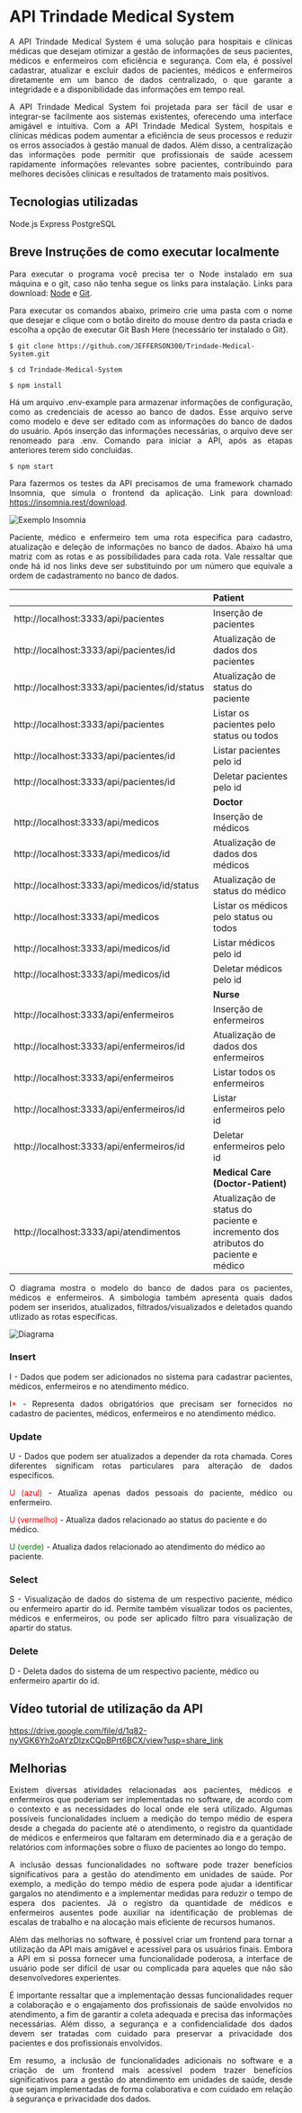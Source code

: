 # API Trindade Medical System

<p align="justify">A API Trindade Medical System é uma solução para hospitais e clínicas médicas que desejam otimizar a gestão de informações de seus pacientes, médicos e enfermeiros com eficiência e segurança. Com ela, é possível cadastrar, atualizar e excluir dados de pacientes, médicos e enfermeiros diretamente em um banco de dados centralizado, o que garante a integridade e a disponibilidade das informações em tempo real.</p>
<p align="justify">A API Trindade Medical System foi projetada para ser fácil de usar e integrar-se facilmente aos sistemas existentes, oferecendo uma interface amigável e intuitiva. 
Com a API Trindade Medical System, hospitais e clínicas médicas podem aumentar a eficiência de seus processos e reduzir os erros associados à gestão manual de dados. Além disso, a centralização das informações pode permitir que profissionais de saúde acessem rapidamente informações relevantes sobre pacientes, contribuindo para melhores decisões clínicas e resultados de tratamento mais positivos.</p>

## Tecnologias utilizadas

Node.js
Express
PostgreSQL

## Breve Instruções de como executar localmente

<p align="justify">Para executar o programa você precisa ter o Node instalado em sua máquina e o git, caso não tenha segue os links para instalação. Links para download: <a href="https://nodejs.org/en/download"> Node</a> e <a href="https://git-scm.com/downloads">Git</a>.

<p align="justify">Para executar os comandos abaixo, primeiro crie uma pasta com o nome que desejar e clique com o botão direito do mouse dentro da pasta criada e escolha a opção de executar Git Bash Here (necessário ter instalado o Git).</p>

```
$ git clone https://github.com/JEFFERSON300/Trindade-Medical-System.git

$ cd Trindade-Medical-System

$ npm install
```

<p align="justify">Há um arquivo .env-example para armazenar informações de configuração, como as credenciais de acesso ao banco de dados. Esse arquivo serve como modelo e deve ser editado com as informações do banco de dados do usuário. Após inserção das informações necessárias, o arquivo deve ser renomeado para .env. Comando para iniciar a API, após as etapas anteriores terem sido concluidas. </p>

```
$ npm start
```

<p align="justify">Para fazermos os testes da API precisamos de uma framework chamado Insomnia, que simula o frontend da aplicação. Link para download: <a href="https://insomnia.rest/download">https://insomnia.rest/download</a>.</p>

![Exemplo Insomnia](/images/Projeto.png)

<p align="justify">Paciente, médico e enfermeiro tem uma rota especifica para cadastro, atualização e deleção de informações no banco de dados. Abaixo há uma matriz com as rotas e as possibilidades para cada rota. Vale ressaltar que onde há id nos links deve ser substituindo por um número que equivale a ordem de cadastramento no banco de dados.</p>

|                                               | Patient                                                                           |
| :-------------------------------------------- | :-------------------------------------------------------------------------------- |
| http://localhost:3333/api/pacientes           | Inserção de pacientes                                                             |
| http://localhost:3333/api/pacientes/id        | Atualização de dados dos pacientes                                                |
| http://localhost:3333/api/pacientes/id/status | Atualização de status do paciente                                                 |
| http://localhost:3333/api/pacientes           | Listar os pacientes pelo status ou todos                                          |
| http://localhost:3333/api/pacientes/id        | Listar pacientes pelo id                                                          |
| http://localhost:3333/api/pacientes/id        | Deletar pacientes pelo id                                                         |
|                                               | **Doctor**                                                                        |
| http://localhost:3333/api/medicos             | Inserção de médicos                                                               |
| http://localhost:3333/api/medicos/id          | Atualização de dados dos médicos                                                  |
| http://localhost:3333/api/medicos/id/status   | Atualização de status do médico                                                   |
| http://localhost:3333/api/medicos             | Listar os médicos pelo status ou todos                                            |
| http://localhost:3333/api/medicos/id          | Listar médicos pelo id                                                            |
| http://localhost:3333/api/medicos/id          | Deletar médicos pelo id                                                           |
|                                               | **Nurse**                                                                         |
| http://localhost:3333/api/enfermeiros         | Inserção de enfermeiros                                                           |
| http://localhost:3333/api/enfermeiros/id      | Atualização de dados dos enfermeiros                                              |
| http://localhost:3333/api/enfermeiros         | Listar todos os enfermeiros                                                       |
| http://localhost:3333/api/enfermeiros/id      | Listar enfermeiros pelo id                                                        |
| http://localhost:3333/api/enfermeiros/id      | Deletar enfermeiros pelo id                                                       |
|                                               | **Medical Care (Doctor-Patient)**                                                 |
| http://localhost:3333/api/atendimentos        | Atualização de status do paciente e incremento dos atributos do paciente e médico |

<p align="justify">O diagrama mostra o modelo do banco de dados para os pacientes, médicos e enfermeiros. A simbologia também apresenta quais dados podem ser inseridos, atualizados, filtrados/visualizados e deletados quando utlizado as rotas especificas.</p>

![Diagrama](/images/Diagrama.png)

### Insert

<p align="justify">I - Dados que podem ser adicionados no sistema para cadastrar pacientes, médicos, enfermeiros e no atendimento médico. </p>
<p align="justify">I<span style="color:red">*</span> - Representa dados obrigatórios que precisam ser fornecidos no cadastro de pacientes, médicos, enfermeiros e no atendimento médico.</p>

### Update

<p align="justify">U - Dados que podem ser atualizados a depender da rota chamada. Cores diferentes significam rotas particulares para alteração de dados especificos. </p>
<p align="justify"> <span style="color:red">U (azul)</span> - Atualiza apenas dados pessoais do paciente, médico ou enfermeiro.</p>
<span style="color:red">U (vermelho)</span> - Atualiza dados relacionado ao status do paciente e do médico. </p>
<span style="color:green">U (verde)</span> - Atualiza dados relacionado ao atendimento do médico ao paciente.

### Select

<p align="justify">S - Visualização de dados do sistema de um respectivo paciente, médico ou enfermeiro apartir do id. Permite também visualizar todos os pacientes, médicos e enfermeiros, ou pode ser aplicado filtro para visualização de apartir do status. <p>

### Delete

D - Deleta dados do sistema de um respectivo paciente, médico ou enfermeiro apartir do id. <p>

## Vídeo tutorial de utilização da API

https://drive.google.com/file/d/1q82-nyVGK6Yh2oAYzDlzxCQpBPrt6BCX/view?usp=share_link

## Melhorias
  
<p align="justify">Existem diversas atividades relacionadas aos pacientes, médicos e enfermeiros que poderiam ser implementadas no software, de acordo com o contexto e as necessidades do local onde ele será utilizado. Algumas possíveis funcionalidades incluem a medição do tempo médio de espera desde a chegada do paciente até o atendimento, o registro da quantidade de médicos e enfermeiros que faltaram em determinado dia e a geração de relatórios com informações sobre o fluxo de pacientes ao longo do tempo.</p>

<p align="justify">A inclusão dessas funcionalidades no software pode trazer benefícios significativos para a gestão do atendimento em unidades de saúde. Por exemplo, a medição do tempo médio de espera pode ajudar a identificar gargalos no atendimento e a implementar medidas para reduzir o tempo de espera dos pacientes. Já o registro da quantidade de médicos e enfermeiros ausentes pode auxiliar na identificação de problemas de escalas de trabalho e na alocação mais eficiente de recursos humanos.</p>

<p align="justify">Além das melhorias no software, é possível criar um frontend para tornar a utilização da API mais amigável e acessível para os usuários finais. Embora a API em si possa fornecer uma funcionalidade poderosa, a interface de usuário pode ser difícil de usar ou complicada para aqueles que não são desenvolvedores experientes.</p>

<p align="justify">É importante ressaltar que a implementação dessas funcionalidades requer a colaboração e o engajamento dos profissionais de saúde envolvidos no atendimento, a fim de garantir a coleta adequada e precisa das informações necessárias. Além disso, a segurança e a confidencialidade dos dados devem ser tratadas com cuidado para preservar a privacidade dos pacientes e dos profissionais envolvidos.</p>
<p align="justify">Em resumo, a inclusão de funcionalidades adicionais no software e a criação de um frontend mais acessível podem trazer benefícios significativos para a gestão do atendimento em unidades de saúde, desde que sejam implementadas de forma colaborativa e com cuidado em relação à segurança e privacidade dos dados.</p>
